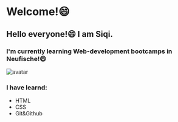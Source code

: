 # Welcome!😄
## Hello everyone!😄 I am Siqi. 
### I'm currently learning Web-development bootcamps in Neufische!😄
![avatar](https://img.freepik.com/vektoren-premium/maedchen-studieren-online-bildung-zu-hause-cartoon-vektor-illustration-desktop-computer-am-arbeitsplatz-der-schueler-der-hausaufgaben-beim-surfen-im-internet-macht-lernprozess-des-schuelers_311563-505.jpg?w=1800)

### I have learnd:

- HTML
- CSS
- Git&Github


<!--
**TammyChen21/TammyChen21** is a ✨ _special_ ✨ repository because its `README.md` (this file) appears on your GitHub profile.

Here are some ideas to get you started:

- 🔭 I’m currently working on ...
- 🌱 I’m currently learning ...
- 👯 I’m looking to collaborate on ...
- 🤔 I’m looking for help with ...
- 💬 Ask me about ...
- 📫 How to reach me: ...
- 😄 Pronouns: ...
- ⚡ Fun fact: ...
-->
